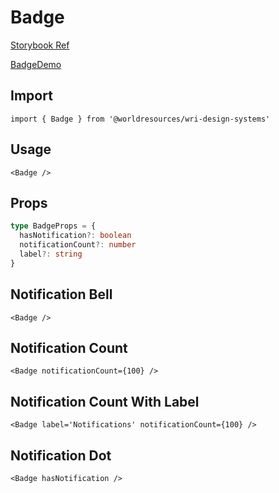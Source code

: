 # Badge

[Storybook Ref](https://wri.github.io/wri-design-systems/?path=/docs/status-badge--docs)

[BadgeDemo](https://github.com/wri/wri-design-systems/blob/main/src/components/Status/Badge/BadgeDemo.tsx)

## Import

```tsx
import { Badge } from '@worldresources/wri-design-systems'
```

## Usage

```tsx
<Badge />
```

## Props

```ts
type BadgeProps = {
  hasNotification?: boolean
  notificationCount?: number
  label?: string
}
```

## Notification Bell

```tsx
<Badge />
```

## Notification Count

```tsx
<Badge notificationCount={100} />
```

## Notification Count With Label

```tsx
<Badge label='Notifications' notificationCount={100} />
```

## Notification Dot

```tsx
<Badge hasNotification />
```
